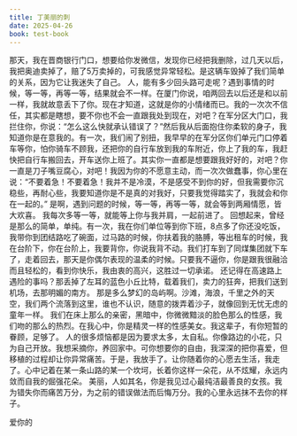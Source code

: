 ```yaml
---
title: 丁美丽的刺
date: 2025-04-26
book: test-book
---
```

那天，我在晋商银行门口，想要给你发微信，发现你已经把我删除，过几天以后，我把奥迪卖掉了，赔了5万卖掉的，可我感觉异常轻松。是这辆车毁掉了我们简单的关系，因为它让我迷失了自己。
人，能有多少回头路可走呢？遇到事情的时候，等一等，再等一等，结果就会不一样。在厦门你说，咱两回去以后还是和以前一样，我就故意丢下了你。现在才知道，这就是你的小情绪而已。我的一次次不信任，其实都是瞎想，要不你也不会一直跟我处到现在，对吧？在军分区大门口，我拦住你，你说：“怎么这么快就承认错误了？”然后我从后面抱住你柔软的身子，我知道你是在意我的。有一次，我们闹了别扭，我早早的在军分区你们单元门口停着车等你，怕你骑车不顾我，还把你的自行车放到我的车附近，你上了我的车，我赶快把自行车搬回去，开车送你上班了。其实你一直都是想要跟我好好的，对吧？你一直是刀子嘴豆腐心，对吧！我因为你的不愿意主动，而一次次做蠢事，你心里在说：“不要着急！不要着急！我并不是冷漠，不是感受不到你的好，但我需要你沉稳些，再耐心些，我要知道你是不是真的对我好，只要我觉得踏实了，我就会和你在一起的。”
是啊，遇到问题的时候，等一等，再等一等，就会等到两厢情愿，皆大欢喜。
我每次多等一等，就能等上你与我并肩，一起前进了。
回想起来，曾经是那么的简单，单纯。有一次，我在你们单位等到你下班，8点多了你还没吃饭，我带你到团结路吃了碗面，过马路的时候，你扶着我的胳膊，等出租车的时候，我在台阶下，你在台阶上，我要背你，你说我背不动。我们打车到了同煤集团就下车了，走着回去，那天是你偶尔表现的温柔的时候。只要我不逼你，你是跟我很融洽而且轻松的，看到你快乐，我由衷的高兴，这胜过一切承诺。
还记得在高速路上遇险的事吗？那丢掉了左耳的蓝色小丘比特，载着我们，卖力的狂奔，把我们送到机场，去那明媚的南方。
那是多么梦幻的岛屿啊。沙滩，海浪，千里之外的天空，我们两个流落到这里，谁也不认识，随意的拨弄着沙子，就像回到无忧无虑的童年一样。
我们在床上那么的亲密，黑暗中，你微微黯淡的脸色那么的性感，我们吻的那么的热烈。在我心中，你是精灵一样的性感美女。我这辈子，有你短暂的眷顾，足够了。
人的很多烦恼都是因为要求太多，太自私。你像路边的小花，只为自己开放。我想采摘你，养回家中。可你想要你的自由，我深深的把你喜爱，但移植的过程却让你异常痛苦。于是，我放手了。让你随着你的心愿去生活，我走了。心中记着在某一条山路的某一个坎坷，长着你这样一朵花，从不炫耀，永远内敛而自我的倔强花朵。
美丽，人如其名，你是我见过心最纯洁最善良的女孩。我为错失你而痛苦万分，为之前的错误做法而后悔万分。我的心里永远抹不去你的样子。

爱你的  

